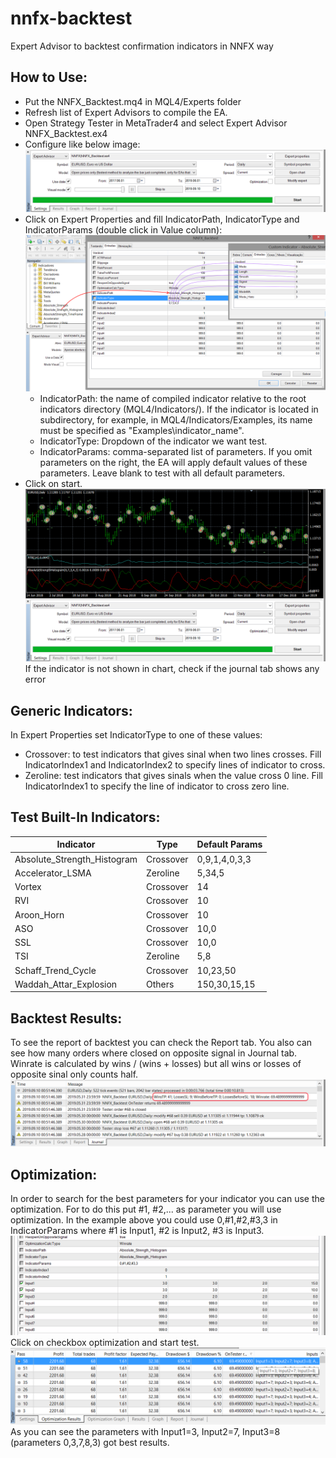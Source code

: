 # nnfx-backtest
Expert Advisor to backtest confirmation indicators in NNFX way

## How to Use:
* Put the NNFX_Backtest.mq4 in MQL4/Experts folder
* Refresh list of Expert Advisors to compile the EA.
* Open Strategy Tester in MetaTrader4 and select Expert Advisor NNFX_Backtest.ex4
* Configure like below image:
![ea strategy tester](./ea_strategy_tester.png)
* Click on Expert Properties and fill IndicatorPath, IndicatorType and IndicatorParams (double click in Value column):
![ea properties](./ea_properties.png)
    * IndicatorPath: the name of compiled indicator relative to the root indicators directory (MQL4/Indicators/). If the indicator is located in subdirectory, for example, in MQL4/Indicators/Examples, its name must be specified as "Examples\\indicator_name".
    * IndicatorType: Dropdown of the indicator we want test.
    * IndicatorParams: comma-separated list of parameters. If you omit parameters on the right, the EA will apply default values of these parameters. Leave blank to test with all default parameters.
* Click on start. 
![ea run](./ea_run.png)
If the indicator is not shown in chart, check if the journal tab shows any error

## Generic Indicators:
In Expert Properties set IndicatorType to one of these values: 
* Crossover: to test indicators that gives sinal when two lines crosses. Fill IndicatorIndex1 and IndicatorIndex2 to specify lines of indicator to cross.
* Zeroline: test indicators that gives sinals when the value cross 0 line. Fill IndicatorIndex1 to specify the line of indicator to cross zero line.

## Test Built-In Indicators:
Indicator | Type  | Default Params
--------- | ----- | --------------
Absolute_Strength_Histogram | Crossover | 0,9,1,4,0,3,3
Accelerator_LSMA | Zeroline | 5,34,5
Vortex | Crossover | 14
RVI | Crossover | 10
Aroon_Horn | Crossover | 10
ASO | Crossover | 10,0
SSL | Crossover | 10,0
TSI | Zeroline | 5,8
Schaff_Trend_Cycle | Crossover | 10,23,50
Waddah_Attar_Explosion | Others | 150,30,15,15

## Backtest Results:
To see the report of backtest you can check the Report tab. You also can see how many orders where closed on opposite signal in Journal tab.
Winrate is calculated by wins / (wins + losses) but all wins or losses of opposite sinal only counts half.
![ea results](./ea_results.png)

## Optimization:
In order to search for the best parameters for your indicator you can use the optimization. For to do this put #1, #2,... as parameter you will use optimization.
In the example above you could use 0,#1,#2,#3,3 in IndicatorParams where #1 is Input1, #2 is Input2, #3 is Input3.
![ea optimization](./ea_optimization.png)
Click on checkbox optimization and start test.
![ea optimization results](./ea_optimization_results.png)
As you can see the parameters with Input1=3, Input2=7, Input3=8  (parameters 0,3,7,8,3) got best results.